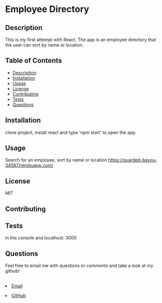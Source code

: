  

  <h1>Employee Directory</h1>    

 
  
## Description
  This is my first attempt with React.  The app is an employee directory that the user can sort by name or location.

## Table of Contents
- [Description](#description)
- [Installation](#install)
- [Usage](#usage)
- [License](#license)
- [Contributing](#contributors)
- [Tests](#tests)
- [Questions](#questions)



## Installation
clone project, install react and type 'npm start' to open the app.


## Usage
Search for an employee, sort by name or location
https://guarded-bayou-34587.herokuapp.com/

## License
MIT

## Contributing


## Tests
in the console and localhost: 3000

## Questions
<p>Feel free to email me with questions or comments and take a look at my github!</p>
<br>
<li><a href="mailto:millerbgos@gmail.com" taget="_blank">Email</a</li>
<p></p>
 <li><a href="https://github.com/millerbee/" target="_blank">GitHub</a></li>
<br>



